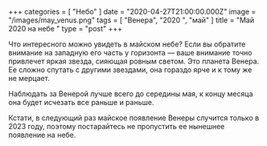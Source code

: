 +++
categories = [ "Небо" ]
date = "2020-04-27T21:00:00.000Z"
image = "/images/may_venus.png"
tags = [ "Венера", "2020 ", "май" ]
title = "Май 2020 на небе "
type = "post"
+++

Что интересного можно увидеть в майском небе? Если вы обратите внимание на западную его часть у горизонта — ваше внимание точно привлечет яркая звезда, сияющая ровным светом. Это планета Венера. Ее сложно спутать с другими звездами, она гораздо ярче и к тому же не мерцает.  
  
Наблюдать за Венерой лучше всего до середины мая, к концу месяца она будет исчезать все раньше и раньше.  
  
Кстати, в следующий раз майское появление Венеры случится только в 2023 году, поэтому постарайтесь не пропустить ее нынешнее появление на небе.
